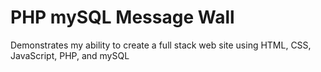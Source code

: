 # PHP mySQL Message Wall
Demonstrates my ability to create a full stack web site using HTML, CSS, JavaScript, PHP, and mySQL
